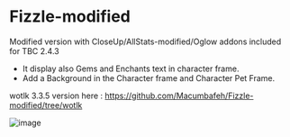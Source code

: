 # Fizzle-modified
Modified version with CloseUp/AllStats-modified/Oglow addons included for TBC 2.4.3

- It display also Gems and Enchants text in character frame.
- Add a Background in the Character frame and Character Pet Frame.

wotlk 3.3.5 version here : https://github.com/Macumbafeh/Fizzle-modified/tree/wotlk

![image](https://github.com/Macumbafeh/Fizzle-modified/assets/47739411/1c6b5adf-9360-454a-b4c9-6f523ed68f83)
